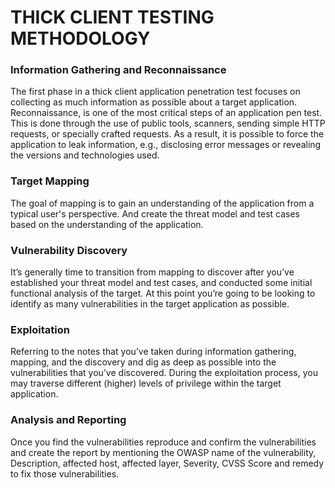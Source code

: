 # THICK CLIENT TESTING METHODOLOGY

### Information Gathering and Reconnaissance

The first phase in a thick client application penetration test focuses on collecting as much information as possible about a target application. Reconnaissance, is one of the most critical steps of an application pen test. This is done through the use of public tools, scanners, sending simple HTTP requests, or specially crafted requests. As a result, it is possible to force the application to leak information, e.g., disclosing error messages or revealing the versions and technologies used.

### **Target Mapping**

The goal of mapping is to gain an understanding of the application from a typical user's perspective. And create the threat model and test cases based on the understanding of the application.

### Vulnerability Discovery

It’s generally time to transition from mapping to discover after you’ve established your threat model and test cases, and conducted some initial functional analysis of the target. At this point you’re going to be looking to identify as many vulnerabilities in the target application as possible. 

### Exploitation

Referring to the notes that you’ve taken during information gathering, mapping, and the discovery and dig as deep as possible into the vulnerabilities that you’ve discovered. During the exploitation process, you may traverse different \(higher\) levels of privilege within the target application.

### Analysis and Reporting

Once you find the vulnerabilities reproduce and confirm the vulnerabilities and create the report by mentioning the OWASP name of the vulnerability, Description, affected host, affected layer, Severity, CVSS Score and remedy to fix those vulnerabilities.



